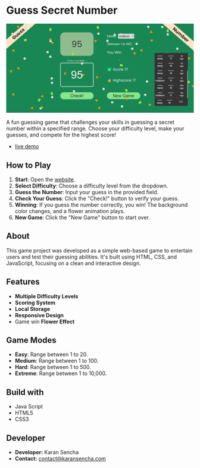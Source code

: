 # Guess Secret Number

![Guess Number Image](https://github.com/KaranSencha/guess-number/blob/master/guessnumber.png)

A fun guessing game that challenges your skills in guessing a secret number within a specified range. Choose your difficulty level, make your guesses, and compete for the highest score!
- [live demo](https://guess.karansencha.com/)



## How to Play
1. **Start**: Open the [website](https://guess.karansencha/).
2. **Select Difficulty**: Choose a difficulty level from the dropdown.
3. **Guess the Number**: Input your guess in the provided field.
4. **Check Your Guess**: Click the "Check!" button to verify your guess.
5. **Winning**: If you guess the number correctly, you win! The background color changes, and a flower animation plays.
6. **New Game**: Click the "New Game" button to start over.

## About
This game project was developed as a simple web-based game to entertain users and test their guessing abilities. It's built using HTML, CSS, and JavaScript, focusing on a clean and interactive design.


## Features
- **Multiple Difficulty Levels**
- **Scoring System**
- **Local Storage**
- **Responsive Design**
- Game win **Flower Effect**
  
## Game Modes
- **Easy**: Range between 1 to 20.
- **Medium**: Range between 1 to 100.
- **Hard**: Range between 1 to 500.
- **Extreme**: Range between 1 to 10,000.
  

## Build with
- Java Script
- HTML5
- CSS3


## Developer
- **Developer:** Karan Sencha
- **Contact:** contact@karansencha.com




  


